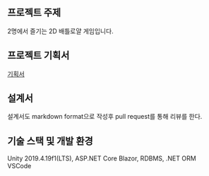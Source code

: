 ## 프로젝트 주제
2명에서 즐기는 2D 배틀로얄 게임입니다.

## 프로젝트 기획서
[기획서](https://github.com/Joseph-Cha/JustFight_Client/blob/main/Design.md)

## 설계서

설계서도 markdown format으로 작성후 pull request를 통해 리뷰를 한다.

## 기술 스택 및 개발 환경
Unity 2019.4.19f1(LTS), ASP.NET Core Blazor, RDBMS, .NET ORM\
VSCode 
